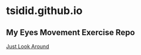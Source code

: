 # tsidid.github.io
## My Eyes Movement Exercise Repo
<a href="http://tsidid.github.io/Eye-Movement-Exercise"> Just Look Around </a>

##
